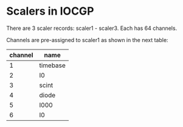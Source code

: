 # Scalers in IOCGP

There are 3 scaler records: scaler1 - scaler3. Each has 64 channels.

Channels are pre-assigned to scaler1 as shown in the next table:

channel | name
--- | ---
1 | timebase
2 | I0
3 | scint
4 | diode
5 | I000
6 | I0
